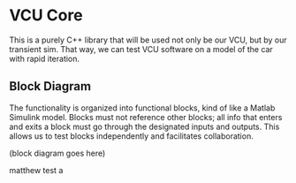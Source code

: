 # VCU Core

This is a purely C++ library that will be used not only be our VCU,
but by our transient sim. That way, we can test VCU software on a model
of the car with rapid iteration.

## Block Diagram

The functionality is organized into functional blocks, kind of like
a Matlab Simulink model. Blocks must not reference other blocks; all info
that enters and exits a block must go through the designated inputs and
outputs. This allows us to test blocks independently and facilitates
collaboration.

(block diagram goes here)

matthew test a
